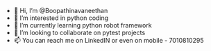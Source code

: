 - 👋 Hi, I’m @Boopathinavaneethan
- 👀 I’m interested in python coding
- 🌱 I’m currently learning python robot framework
- 💞️ I’m looking to collaborate on pytest projects
- 📫 You can reach me on LinkedIN or even on mobile - 7010810295

<!---
Boopathinavaneethan/Boopathinavaneethan is a ✨ special ✨ repository because its `README.md` (this file) appears on your GitHub profile.
You can click the Preview link to take a look at your changes.
--->

